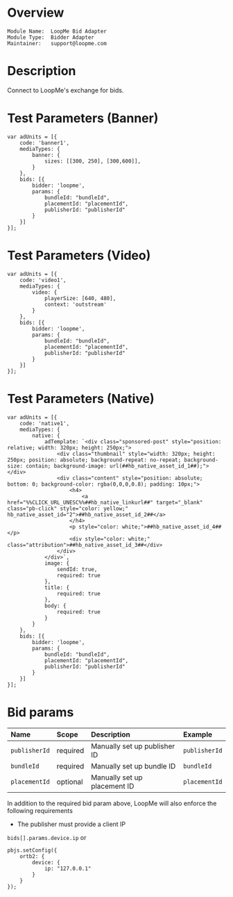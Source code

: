 # Overview

```
Module Name:  LoopMe Bid Adapter
Module Type:  Bidder Adapter
Maintainer:   support@loopme.com
```

# Description

Connect to LoopMe's exchange for bids.

# Test Parameters (Banner)
```
var adUnits = [{
    code: 'banner1',
    mediaTypes: {
        banner: {
            sizes: [[300, 250], [300,600]],
        }
    },
    bids: [{
        bidder: 'loopme',
        params: {
            bundleId: "bundleId",
            placementId: "placementId",
            publisherId: "publisherId"
        }
    }]
}];
```

# Test Parameters (Video)
```
var adUnits = [{
    code: 'video1',
    mediaTypes: {
        video: {
            playerSize: [640, 480],
            context: 'outstream'
        }
    },
    bids: [{
        bidder: 'loopme',
        params: {
            bundleId: "bundleId",
            placementId: "placementId",
            publisherId: "publisherId"
        }
    }]
}];
```

# Test Parameters (Native)
```
var adUnits = [{
    code: 'native1',
    mediaTypes: {
        native: {
            adTemplate: `<div class="sponsored-post" style="position: relative; width: 320px; height: 250px;">
                <div class="thumbnail" style="width: 320px; height: 250px; position: absolute; background-repeat: no-repeat; background-size: contain; background-image: url(##hb_native_asset_id_1##);"></div>
                <div class="content" style="position: absolute; bottom: 0; background-color: rgba(0,0,0,0.8); padding: 10px;">
                    <h4>
                        <a href="%%CLICK_URL_UNESC%%##hb_native_linkurl##" target="_blank" class="pb-click" style="color: yellow;" hb_native_asset_id="2">##hb_native_asset_id_2##</a>
                    </h4>
                    <p style="color: white;">##hb_native_asset_id_4##</p>
                    <div style="color: white;" class="attribution">##hb_native_asset_id_3##</div>
                </div>
            </div>`,
            image: {
                sendId: true,
                required: true
            },
            title: {
                required: true
            },
            body: {
                required: true
            }
        }
    },
    bids: [{
        bidder: 'loopme',
        params: {
            bundleId: "bundleId",
            placementId: "placementId",
            publisherId: "publisherId"
        }
    }]
}];
```

# Bid params
| Name          | Scope    | Description                            | Example                              |
|:--------------| :------- |:---------------------------------------|:-------------------------------------|
| `publisherId` | required | Manually set up publisher ID | `publisherId`|
| `bundleId` | required | Manually set up bundle ID | `bundleId`|
| `placementId` | optional | Manually set up placement ID | `placementId`|

In addition to the required bid param above, LoopMe will also enforce the following requirements
- The publisher must provide a client IP

`bids[].params.device.ip` or

```
pbjs.setConfig({
    ortb2: {
        device: {
            ip: "127.0.0.1"
        }
    }
});
```